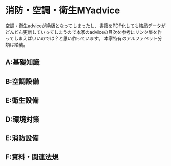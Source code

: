 # 消防・空調・衛生MYadvice
空調・衛生adviceが絶版となってしまったし、書籍をPDF化しても結局データがどんどん更新していってしまうので本家のadviceの目次を参考にリンク集を作ってしまえばいいのでは？と思い作っています。
本家特有のアルファベット分類は踏襲。

## A:基礎知識

## B:空調設備

## E:衛生設備

## D:環境対策

## E:消防設備

## F:資料・関連法規
